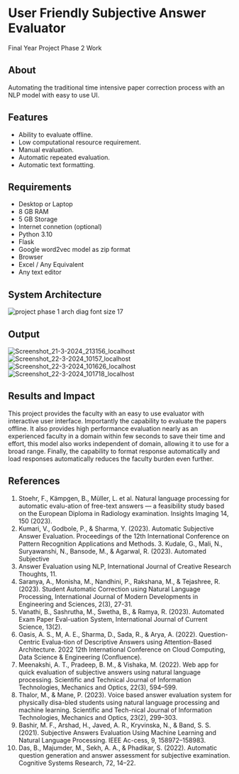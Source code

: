 # User Friendly Subjective Answer Evaluator
Final Year Project Phase 2 Work

## About
Automating the traditional time intensive paper correction process with an NLP model with easy to use UI.

## Features
* Ability to evaluate offline.
* Low computational resource requirement.
* Manual evaluation.
* Automatic repeated evaluation.
* Automatic text formatting.

## Requirements
* Desktop or Laptop
* 8 GB RAM
* 5 GB Storage
* Internet connetion (optional)
* Python 3.10
* Flask
* Google word2vec model as zip format
* Browser
* Excel / Any Equivalent
* Any text editor

## System Architecture
![project phase 1 arch diag font size 17](https://github.com/yasin-sharif/user-friendly-subjective-answer-evaluator/assets/105559022/29e86e64-1fec-454c-a549-e1ea3c774041)

## Output
![Screenshot_21-3-2024_213156_localhost](https://github.com/yasin-sharif/user-friendly-subjective-answer-evaluator/assets/105559022/5c7384d1-1fd5-48f9-980e-4a24ac3e15c7)
![Screenshot_22-3-2024_10157_localhost](https://github.com/yasin-sharif/user-friendly-subjective-answer-evaluator/assets/105559022/774ec979-f1c8-4ec3-a65f-fb636900675f)
![Screenshot_22-3-2024_101626_localhost](https://github.com/yasin-sharif/user-friendly-subjective-answer-evaluator/assets/105559022/2fa6d7da-1ae6-4116-88ab-ee848c708e7d)
![Screenshot_22-3-2024_101718_localhost](https://github.com/yasin-sharif/user-friendly-subjective-answer-evaluator/assets/105559022/c3eeabb7-b5a7-4a43-99d3-d15b785a64fe)

## Results and Impact
This project provides the faculty with an easy to use evaluator with interactive user interface. Importantly the capability to evaluate the papers offline. It also provides high performance evaluation nearly as an experienced faculty in a domain within few seconds to save their time and effort, this model also works independent of domain, allowing it to use for a broad range. Finally, the capability to format response automatically and load responses automatically reduces the faculty burden even further.

## References
1. Stoehr, F., Kämpgen, B., Müller, L. et al. Natural language processing for automatic evalu-ation of free-text answers — a feasibility study based on the European Diploma in Radiology examination. Insights Imaging 14, 150 (2023).
2. Kumari, V., Godbole, P., & Sharma, Y. (2023). Automatic Subjective Answer Evaluation. Proceedings of the 12th International Conference on Pattern Recognition Applications and Methods. 3. Kudale, G., Mali, N., Suryawanshi, N., Bansode, M., & Agarwal, R. (2023). Automated Subjective
3. Answer Evaluation using NLP, International Journal of Creative Research Thoughts, 11.
4. Saranya, A., Monisha, M., Nandhini, P., Rakshana, M., & Tejashree, R. (2023). Student Automatic Correction using Natural Language Processing, International Journal of Modern Developments in Engineering and Sciences, 2(3), 27-31.
5. Vanathi, B., Sashrutha, M., Swetha, B., & Ramya, R. (2023). Automated Exam Paper Eval-uation System, International Journal of Current Science, 13(2).
6. Oasis, A. S., M, A. E., Sharma, D., Sada, R., & Arya, A. (2022). Question-Centric Evalua-tion of Descriptive Answers using Attention-Based Architecture. 2022 12th International Conference on Cloud Computing, Data Science & Engineering (Confluence).
7. Meenakshi, A. T., Pradeep, B. M., & Vishaka, M. (2022). Web app for quick evaluation of subjective answers using natural language processing. Scientific and Technical Journal of Information Technologies, Mechanics and Optics, 22(3), 594–599.
8. Thalor, M., & Mane, P. (2023). Voice based answer evaluation system for physically disa-bled students using natural language processing and machine learning. Scientific and Tech-nical Journal of Information Technologies, Mechanics and Optics, 23(2), 299–303.
9. Bashir, M. F., Arshad, H., Javed, A. R., Kryvinska, N., & Band, S. S. (2021). Subjective Answers Evaluation Using Machine Learning and Natural Language Processing. IEEE Ac-cess, 9, 158972–158983.
10. Das, B., Majumder, M., Sekh, A. A., & Phadikar, S. (2022). Automatic question generation and answer assessment for subjective examination. Cognitive Systems Research, 72, 14–22.
